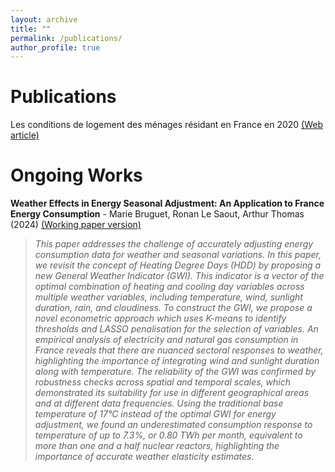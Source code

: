 ```yaml
---
layout: archive
title: ""
permalink: /publications/
author_profile: true
---
```


# Publications
Les conditions de logement des ménages résidant en France en 2020 [(Web article)](https://www.statistiques.developpement-durable.gouv.fr/les-conditions-de-logement-des-menages-residant-en-france-en-2020?rubrique=54&dossier=1050)

# Ongoing Works
**Weather Effects in Energy Seasonal Adjustment: An Application to France Energy Consumption** - Marie Bruguet, Ronan Le Saout, Arthur Thomas (2024)
[(Working paper version)](https://www.chaireeconomieduclimat.org/wp-content/uploads/2024/10/WP-2024-05.pdf)
>*This paper addresses the challenge of accurately adjusting energy consumption data for weather and seasonal variations. In this paper, we revisit the concept of Heating Degree Days (HDD) by proposing a new General Weather Indicator (GWI). This indicator is a vector of the optimal combination of heating and cooling day variables across multiple weather variables, including temperature, wind, sunlight duration, rain, and cloudiness. To construct the GWI, we propose a novel econometric approach which uses K-means to identify thresholds and LASSO penalisation for the selection of variables. An empirical analysis of electricity and natural gas consumption in France reveals that there are nuanced sectoral responses to weather, highlighting the importance of integrating wind and sunlight duration along with temperature. The reliability of the GWI was confirmed by robustness checks across spatial and temporal scales, which demonstrated its suitability for use in different geographical areas and at different data frequencies. Using the traditional base temperature of 17°C instead of the optimal GWI for energy adjustment, we found an underestimated consumption response to temperature of up to 7.3%, or 0.80 TWh per month, equivalent to more than one and a half nuclear reactors, highlighting the importance of accurate weather elasticity estimates.*

